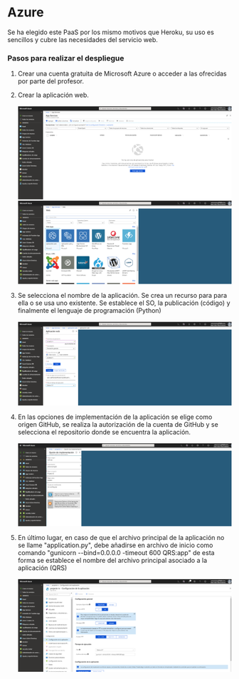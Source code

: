 # Azure

Se ha elegido este PaaS por los mismo motivos que Heroku, su uso es sencillos y cubre las necesidades del servicio web.

### Pasos para realizar el despliegue

1. Crear una cuenta gratuita de Microsoft Azure o acceder a las ofrecidas por parte del profesor.

2. Crear la aplicación web.<br><br>
 ![Azure1](./img/Azure1.png)
 ![Azure2](./img/Azure2.png)

3. Se selecciona el nombre de la aplicación. Se crea un recurso para para ella o se usa uno existente. Se establece el SO, la publicación (código) y finalmente el lenguaje de programación (Python)<br><br>
 ![Azure3](./img/Azure3.png)

4. En las opciones de implementación de la aplicación se elige como origen GitHub, se realiza la autorización de la cuenta de GitHub y se selecciona el repositorio donde se encuentra la aplicación.<br><br>
 ![Azure4](./img/Azure4.png)

5. En último lugar, en caso de que el archivo principal de la aplicación no se llame "application.py", debe añadirse en archivo de inicio como comando "gunicorn --bind=0.0.0.0 -timeout 600 QRS:app" de esta forma se establece el nombre del archivo principal asociado a la aplicación (QRS)<br><br>
 ![Azure5](./img/Azure5.png)
